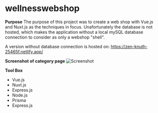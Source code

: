 # wellnesswebshop

**Purpose**
The purpose of this project was to create a web shop with Vue.js and Nuxt.js as the techniques in focus. Unafortunately the database is not hosted, which makes the application without a local mySQL database connection to consider as only a webshop "shell".

A version without database connection is hosted on: https://zen-knuth-25465f.netlify.app/

**Screenshot of category page**
![Screenshot](/assets/img/screenshot_readMe.png)

**Tool Box**
- Vue.js
- Nuxt.js
- Express.js
- Node.js
- Prisma
- Express.js
